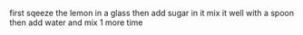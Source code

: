 first sqeeze the lemon in a glass
then add sugar in it
mix it well with a spoon
then add water
and mix 1 more time